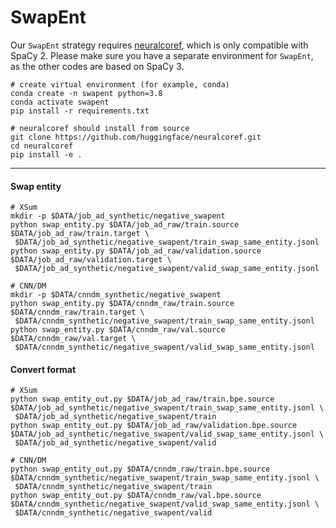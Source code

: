 # SwapEnt

Our `SwapEnt` strategy requires [neuralcoref](https://github.com/huggingface/neuralcoref), 
which is only compatible with SpaCy 2. Please make sure you have a separate environment for `SwapEnt`,
as the other codes are based on SpaCy 3.

```shell
# create virtual environment (for example, conda)
conda create -n swapent python=3.8
conda activate swapent
pip install -r requirements.txt

# neuralcoref should install from source
git clone https://github.com/huggingface/neuralcoref.git
cd neuralcoref
pip install -e .
```

-------

#### Swap entity

```shell
# XSum
mkdir -p $DATA/job_ad_synthetic/negative_swapent
python swap_entity.py $DATA/job_ad_raw/train.source $DATA/job_ad_raw/train.target \
 $DATA/job_ad_synthetic/negative_swapent/train_swap_same_entity.jsonl
python swap_entity.py $DATA/job_ad_raw/validation.source $DATA/job_ad_raw/validation.target \
 $DATA/job_ad_synthetic/negative_swapent/valid_swap_same_entity.jsonl
 
# CNN/DM
mkdir -p $DATA/cnndm_synthetic/negative_swapent
python swap_entity.py $DATA/cnndm_raw/train.source $DATA/cnndm_raw/train.target \
 $DATA/cnndm_synthetic/negative_swapent/train_swap_same_entity.jsonl
python swap_entity.py $DATA/cnndm_raw/val.source $DATA/cnndm_raw/val.target \
 $DATA/cnndm_synthetic/negative_swapent/valid_swap_same_entity.jsonl
```

#### Convert format

```shell
# XSum
python swap_entity_out.py $DATA/job_ad_raw/train.bpe.source $DATA/job_ad_synthetic/negative_swapent/train_swap_same_entity.jsonl \
 $DATA/job_ad_synthetic/negative_swapent/train
python swap_entity_out.py $DATA/job_ad_raw/validation.bpe.source $DATA/job_ad_synthetic/negative_swapent/valid_swap_same_entity.jsonl \
 $DATA/job_ad_synthetic/negative_swapent/valid
 
# CNN/DM
python swap_entity_out.py $DATA/cnndm_raw/train.bpe.source $DATA/cnndm_synthetic/negative_swapent/train_swap_same_entity.jsonl \
 $DATA/cnndm_synthetic/negative_swapent/train
python swap_entity_out.py $DATA/cnndm_raw/val.bpe.source $DATA/cnndm_synthetic/negative_swapent/valid_swap_same_entity.jsonl \
 $DATA/cnndm_synthetic/negative_swapent/valid
```

